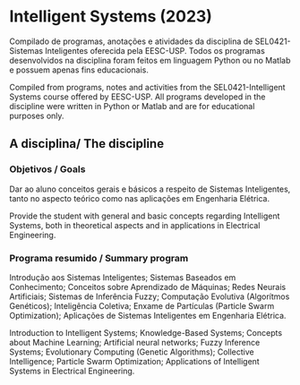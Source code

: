 # Intelligent Systems (2023)

Compilado de programas, anotações e atividades da disciplina de SEL0421-Sistemas Inteligentes oferecida pela EESC-USP. Todos os programas desenvolvidos na disciplina foram feitos em linguagem Python ou no Matlab e possuem apenas fins educacionais.

Compiled from programs, notes and activities from the SEL0421-Intelligent Systems course offered by EESC-USP. All programs developed in the discipline were written in Python or Matlab and are for educational purposes only.

## A disciplina/ The discipline

### Objetivos / Goals

Dar ao aluno conceitos gerais e básicos a respeito de Sistemas Inteligentes, tanto no aspecto teórico como nas aplicações em Engenharia Elétrica.

Provide the student with general and basic concepts regarding Intelligent Systems, both in theoretical aspects and in applications in Electrical Engineering.

### Programa resumido / Summary program

Introdução aos Sistemas Inteligentes; Sistemas Baseados em Conhecimento; Conceitos sobre Aprendizado de Máquinas; Redes Neurais Artificiais; Sistemas de Inferência Fuzzy; Computação Evolutiva (Algorítmos Genéticos); Inteligência Coletiva; Enxame de Partículas (Particle Swarm Optimization); Aplicações de Sistemas Inteligentes em Engenharia Elétrica.

Introduction to Intelligent Systems; Knowledge-Based Systems; Concepts about Machine Learning; Artificial neural networks; Fuzzy Inference Systems; Evolutionary Computing (Genetic Algorithms); Collective Intelligence; Particle Swarm Optimization; Applications of Intelligent Systems in Electrical Engineering.
